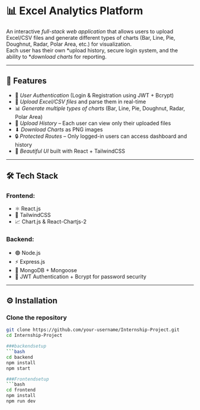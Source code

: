 # 📊 Excel Analytics Platform

An interactive *full-stack web application* that allows users to upload Excel/CSV files and generate different types of charts (Bar, Line, Pie, Doughnut, Radar, Polar Area, etc.) for visualization.  
Each user has their own *upload history, secure login system, and the ability to **download charts* for reporting.

---

## 🚀 Features
- 🔑 *User Authentication* (Login & Registration using JWT + Bcrypt)  
- 📂 *Upload Excel/CSV files* and parse them in real-time  
- 📊 *Generate multiple types of charts* (Bar, Line, Pie, Doughnut, Radar, Polar Area)  
- 💾 *Upload History* – Each user can view only their uploaded files  
- ⬇ *Download Charts* as PNG images  
- 🔒 *Protected Routes* – Only logged-in users can access dashboard and history  
- 🎨 *Beautiful UI* built with React + TailwindCSS  

---

## 🛠 Tech Stack
### Frontend:
- ⚛ React.js  
- 🎨 TailwindCSS  
- 📈 Chart.js & React-Chartjs-2  

### Backend:
- 🟢 Node.js  
- ⚡ Express.js  
- 🍃 MongoDB + Mongoose  
- 🔐 JWT Authentication + Bcrypt for password security  

---

## ⚙ Installation

### Clone the repository
```bash
git clone https://github.com/your-username/Internship-Project.git
cd Internship-Project

###backendsetup
```bash
cd backend
npm install
npm start

###Frontendsetup
```bash
cd frontend
npm install
npm run dev

